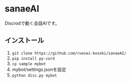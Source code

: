 # sanaeAI
Discrodで動く会話AIです。

## インストール
1. ```git clone https://github.com/ruesei-koseki/sanaeAI/```
2. ```pip install py-cord```
3. ```cp sample mybot```
4. mybot/settings.jsonを設定
5. ```python disc.py mybot```
